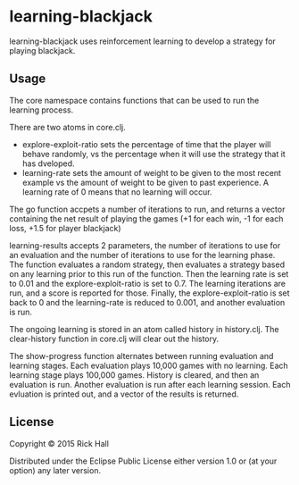 # learning-blackjack

learning-blackjack uses reinforcement learning to develop a strategy for playing blackjack.

## Usage

The core namespace contains functions that can be used to run the learning process.  

There are two atoms in core.clj. 
* explore-exploit-ratio sets the percentage of time that the player will behave randomly, vs the percentage when it will use the strategy that it has dveloped.
* learning-rate sets the amount of weight to be given to the most recent example vs the amount of weight to be given to past experience. A learning rate of 0 means that no learning will occur. 

The go function accpets a number of iterations to run, and returns a vector containing the net result of playing the games (+1 for each win, -1 for each loss, +1.5 for player blackjack)

learning-results accepts 2 parameters, the number of iterations to use for an evaluation and the number of iterations to use for the learning phase.  The function evaluates a random strategy, then evaluates a strategy based on any learning prior to this run of the function. Then the learning rate is set to 0.01 and the explore-exploit-ratio is set to 0.7.  The learning iterations are run, and a score is reported for those.  Finally, the explore-exploit-ratio is set back to 0 and the learning-rate is reduced to 0.001, and another evaluation is run.

The ongoing learning is stored in an atom called history in history.clj. The clear-history function in core.clj will clear out the history.

The show-progress function alternates between running evaluation and learning stages. Each evaluation plays 10,000 games with no learning. Each learning stage plays 100,000 games. History is cleared, and then an evaluation is run. Another evaluation is run after each learning session. Each evluation is printed out, and a vector of the results is returned.


## License

Copyright © 2015 Rick Hall

Distributed under the Eclipse Public License either version 1.0 or (at
your option) any later version.
